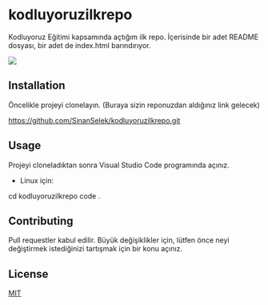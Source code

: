 # kodluyoruzilkrepo
Kodluyoruz Eğitimi kapsamında açtığım ilk repo. İçerisinde bir adet README dosyası, bir adet de index.html barındırıyor.

<img src="https://github.com/SinanSelek/kodluyoruzilkrepo/commit/de7c29d7ed72704c68414e350bf59f37452caee5" width="auto">

## Installation 
Öncelikle projeyi clonelayın. (Buraya sizin reponuzdan aldığınız link gelecek)

https://github.com/SinanSelek/kodluyoruzilkrepo.git

## Usage 
Projeyi cloneladıktan sonra Visual Studio Code programında açınız.

- Linux için:

cd kodluyoruzilkrepo
code .

## Contributing
Pull requestler kabul edilir. Büyük değişiklikler için, lütfen önce neyi değiştirmek istediğinizi tartışmak için bir konu açınız.

## License 
[MIT](https://choosealicense.com/licenses/mit/)
